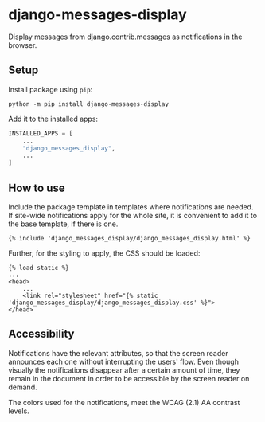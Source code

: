 # django-messages-display
Display messages from django.contrib.messages as notifications in the browser.

## Setup
Install package using `pip`:

```shell
python -m pip install django-messages-display
```

Add it to the installed apps:
```python
INSTALLED_APPS = [
    ...
    "django_messages_display",
    ...
]
```

## How to use
Include the package template in templates where notifications are needed. If site-wide notifications apply for the whole site, it is convenient to add it to the base template, if there is one.

```
{% include 'django_messages_display/django_messages_display.html' %}
```

Further, for the styling to apply, the CSS should be loaded:
```
{% load static %}
...
<head>
    ...
    <link rel="stylesheet" href="{% static 'django_messages_display/django_messages_display.css' %}">
</head>
```

## Accessibility
Notifications have the relevant attributes, so that the screen reader announces each one without interrupting the users' flow.
Even though visually the notifications disappear after a certain amount of time, they remain in the document in order to be accessible by the screen reader on demand.

The colors used for the notifications, meet the WCAG (2.1) AA contrast levels.